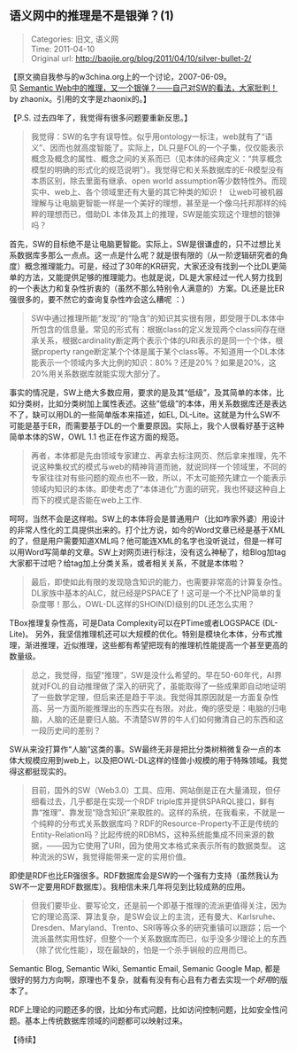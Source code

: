 语义网中的推理是不是银弹？(1)
---
    
> Categories: 旧文, 语义网  
> Time: 2011-04-10  
> Original url: <http://baojie.org/blog/2011/04/10/silver-bullet-2/>
    
【原文摘自我参与的w3china.org上的一个讨论，2007-06-09。见 [Semantic Web中的推理，又一个银弹？——自己对SW的看法，大家批判！](http://bbs.w3china.org/dispbbs.asp?boardID=2&ID=48213&star=1)by zhaonix。引用的文字是zhaonix的。】

【P.S. 过去四年了，我觉得有很多问题要重新反思。】 

> 我觉得：SW的名字有误导性。似乎用ontology一标注，web就有了“语义”、因而也就高度智能了。实际上，DL只是FOL的一个子集，仅仅能表示概念及概念的属性、概念之间的关系而已（见本体的经典定义：“共享概念模型的明确的形式化的规范说明”）。我觉得它和关系数据库的E-R模型没有本质区别，除去里面有继承、open world assumption等少数特性外。而现实中、web上、各个领域里还有大量的其它种类的知识！  让web可被机器理解与让电脑更智能一样是一个美好的理想，甚至是一个像乌托邦那样的纯粹的理想而已，借助DL 本体及其上的推理，SW是能实现这个理想的银弹吗？ 

首先，SW的目标绝不是让电脑更智能。实际上，SW是很谦虚的，只不过想比关系数据库多那么一点点。这一点是什么呢？就是很有限的（从一阶逻辑研究者的角度）概念推理能力。可是，经过了30年的KR研究，大家还没有找到一个比DL更简单的方法，又能提供足够的推理能力。也就是说，DL是大家经过一代人努力找到的一个表达力和复杂性折衷的（虽然不那么特别令人满意的）方案。DL还是比ER强很多的，要不然它的查询复杂性咋会这么糟呢 ：）

> SW中通过推理所能“发现”的“隐含”的知识其实很有限，即受限于DL本体中所包含的信息量。常见的形式有：根据class的定义发现两个class间存在继承关系，根据cardinality断定两个表示个体的URI表示的是同一个个体，根据property range断定某个个体是属于某个class等。不知道用一个DL本体能表示一个领域内多大比例的知识：80%？还是20%？如果是20%，这20%用关系数据库就能实现大部分了。

事实的情况是，SW上绝大多数应用，要求的是及其“低级”，及其简单的本体，比如分类树，比如分类树加上属性表述。这些”低级”的本体，用关系数据库还是表达不了，缺可以用DL的一些简单版本来描述，如EL, DL-Lite。这就是为什么SW不可能是基于ER，而需要基于DL的一个重要原因。实际上，我个人很看好基于这种简单本体的SW，OWL 1.1 也正在作这方面的规范。

> 再者，本体都是先由领域专家建立、再拿去标注网页、然后拿来推理，先不说这种集权式的模式与web的精神背道而驰，就说同样一个领域里，不同的专家往往对有些问题的观点也不一致，所以，不太可能预先建立一个能表示领域内知识的本体。即使考虑了“本体进化”方面的研究，我也怀疑这种自上而下的模式是否能在web上工作.

呵呵，当然不会是这样啦。SW上的本体将会是普通用户（比如咋家外婆）用设计的非常人性化的工具提供出来的。打个比方说，如今的Word文章已经是基于XML的了，但是用户需要知道XML吗？他可能连XML的名字也没听说过，但是一样可以用Word写简单的文章。SW上对网页进行标注，没有这么神秘了，给Blog加tag大家都干过吧？给tag加上分类关系，或者相关关系，不就是本体啦？

> 最后，即使如此有限的发现隐含知识的能力，也需要非常高的计算复杂性。DL家族中基本的ALC，就已经是PSPACE了！这可是一个不比NP简单的复杂度哪！那么，OWL-DL这样的SHOIN(D)级别的DL还怎么实用？     


TBox推理复杂性高，可是Data Complexity可以在PTime或者LOGSPACE (DL-Lite)。 另外，我坚信推理机还可以大规模的优化。特别是模块化本体，分布式推理，渐进推理，近似推理，这些都有希望把现有的推理机性能提高一个甚至更高的数量级。

> 总之，我觉得，指望“推理”，SW是没什么希望的。早在50-60年代，AI界就对FOL的自动推理做了深入的研究了，虽能取得了一些成果即自动地证明了一些数学定理，但后来还是趋于平淡。我觉得其原因就是一方面复杂性高、另一方面所能推理出的东西实在有限。对此，俺的感受是：电脑的归电脑，人脑的还是要归人脑。不清楚SW界的牛人们如何撇清自己的东西和这一段历史间的差别？

SW从来没打算作“人脑”这类的事。SW最终无非是把比分类树稍微复杂一点的本体大规模应用到web上，以及把OWL-DL这样的怪兽小规模的用于特殊领域。我觉得这都挺现实的。 

> 目前，国外的SW（Web3.0）工具、应用、网站倒是正在大量涌现，但仔细看过去，几乎都是在实现一个RDF triple库并提供SPARQL接口，鲜有靠“推理”、靠发现“隐含知识”来取胜的。这样的系统，在我看来，不就是一个纯粹的分布式关系数据库吗？RDF的Resource-Property不正是传统的Entity-Relation吗？比起传统的RDBMS，这种系统能集成不同来源的数据，——因为它使用了URI，因为使用文本格式来表示所有的数据类型。 这种流派的SW，我觉得能带来一定的实用价值。


即使是RDF也比ER强很多。RDF数据库会是SW的一个强有力支持（虽然我认为SW不一定要用RDF数据库）。我相信未来几年将见到比较成熟的应用。 

> 但我们要毕业、要写论文，还是前一个即基于推理的流派更值得关注，因为它的理论高深、算法复杂，是SW会议上的主流，还有曼大、Karlsruhe、Dresden、Maryland、Trento、SRI等等众多的研究重镇可以跟踪；后一个流派虽然实用性好，但整个一个关系数据库而已，似乎没多少理论上的东西（除了优化性能），现在最缺的，怕是一个杀手锏般的应用而已。

Semantic Blog, Semantic Wiki, Semantic Email, Semanic Google Map, 都是很好的努力方向啊，原理也不复杂，就看有没有有心且有力者去实现一个*好用*的版本了。

RDF上理论的问题还多的很，比如分布式问题，比如访问控制问题，比如安全性问题。基本上传统数据库领域的问题都可以映射过来。

【待续】     
    